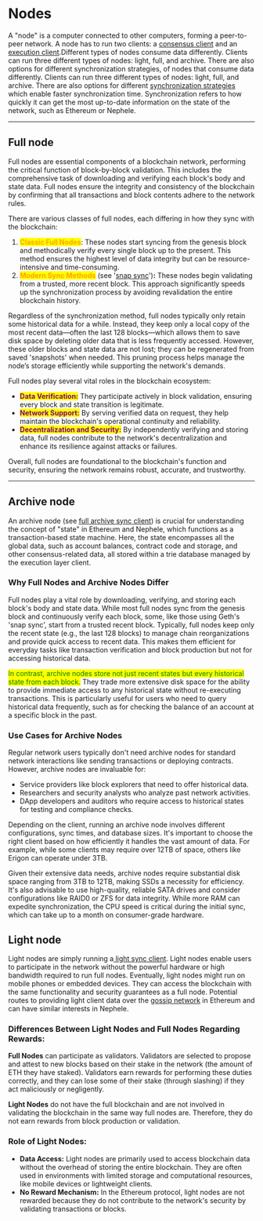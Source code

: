 # Nodes

A "node" is a computer connected to other computers, forming a peer-to-peer network. A node has to run two clients: a [consensus client](nodes-and-clients.md#consensus-clients) and an [execution client](nodes-and-clients.md#execution-clients).Different types of nodes consume data differently. Clients can run three different types of nodes: light, full, and archive. There are also options for different synchronization strategies, of nodes that consume data differently. Clients can run three different types of nodes: light, full, and archive. There are also options for different [synchronization strategies](nodes-and-clients.md) which enable faster synchronization time. Synchronization refers to how quickly it can get the most up-to-date information on the state of the network, such as Ethereum or Nephele.

***

## Full node <a href="#full-node" id="full-node"></a>

Full nodes are essential components of a blockchain network, performing the critical function of block-by-block validation. This includes the comprehensive task of downloading and verifying each block's body and state data. Full nodes ensure the integrity and consistency of the blockchain by confirming that all transactions and block contents adhere to the network rules.

There are various classes of full nodes, each differing in how they sync with the blockchain:

1. <mark style="color:orange;">**Classic Full Nodes**</mark>: These nodes start syncing from the genesis block and methodically verify every single block up to the present. This method ensures the highest level of data integrity but can be resource-intensive and time-consuming.
2. <mark style="color:orange;">**Modern Sync Methods**</mark> (see '[snap sync](nodes-and-clients.md#full-snapshot)')**:** These nodes begin validating from a trusted, more recent block. This approach significantly speeds up the synchronization process by avoiding revalidation the entire blockchain history.

Regardless of the synchronization method, full nodes typically only retain some historical data for a while. Instead, they keep only a local copy of the most recent data—often the last 128 blocks—which allows them to save disk space by deleting older data that is less frequently accessed. However, these older blocks and state data are not lost; they can be regenerated from saved 'snapshots' when needed. This pruning process helps manage the node’s storage efficiently while supporting the network's demands.

Full nodes play several vital roles in the blockchain ecosystem:

* <mark style="color:purple;">**Data Verification:**</mark> They participate actively in block validation, ensuring every block and state transition is legitimate.
* <mark style="color:purple;">**Network Support:**</mark> By serving verified data on request, they help maintain the blockchain's operational continuity and reliability.
* <mark style="color:purple;">**Decentralization and Security:**</mark> By independently verifying and storing data, full nodes contribute to the network's decentralization and enhance its resilience against attacks or failures.

Overall, full nodes are foundational to the blockchain's function and security, ensuring the network remains robust, accurate, and trustworthy.

***

## Archive node <a href="#archive-node" id="archive-node"></a>

An archive node (see [full archive sync client](nodes-and-clients.md#full-archive)) is crucial for understanding the concept of "state" in Ethereum and Nephele, which functions as a transaction-based state machine. Here, the state encompasses all the global data, such as account balances, contract code and storage, and other consensus-related data, all stored within a trie database managed by the execution layer client.

### **Why Full Nodes and Archive Nodes Differ**

Full nodes play a vital role by downloading, verifying, and storing each block's body and state data. While most full nodes sync from the genesis block and continuously verify each block, some, like those using Geth's 'snap sync', start from a trusted recent block. Typically, full nodes keep only the recent state (e.g., the last 128 blocks) to manage chain reorganizations and provide quick access to recent data. This makes them efficient for everyday tasks like transaction verification and block production but not for accessing historical data.

<mark style="color:green;">In contrast, archive nodes store not just recent states but every historical state from each block.</mark> They trade more extensive disk space for the ability to provide immediate access to any historical state without re-executing transactions. This is particularly useful for users who need to query historical data frequently, such as for checking the balance of an account at a specific block in the past.

### **Use Cases for Archive Nodes**

Regular network users typically don't need archive nodes for standard network interactions like sending transactions or deploying contracts. However, archive nodes are invaluable for:

* Service providers like block explorers that need to offer historical data.
* Researchers and security analysts who analyze past network activities.
* DApp developers and auditors who require access to historical states for testing and compliance checks.

Depending on the client, running an archive node involves different configurations, sync times, and database sizes. It's important to choose the right client based on how efficiently it handles the vast amount of data. For example, while some clients may require over 12TB of space, others like Erigon can operate under 3TB.

Given their extensive data needs, archive nodes require substantial disk space ranging from 3TB to 12TB, making SSDs a necessity for efficiency. It's also advisable to use high-quality, reliable SATA drives and consider configurations like RAID0 or ZFS for data integrity. While more RAM can expedite synchronization, the CPU speed is critical during the initial sync, which can take up to a month on consumer-grade hardware.

## Light node <a href="#light-node" id="light-node"></a>

Light nodes are simply running a[ light sync client](nodes-and-clients.md#light). Light nodes enable users to participate in the network without the powerful hardware or high bandwidth required to run full nodes. Eventually, light nodes might run on mobile phones or embedded devices. They can access the blockchain with the same functionality and security guarantees as a full node. Potential routes to providing light client data over the [gossip network](https://www.ethportal.net/) in Ethereum and can have similar interests in Nephele.

### **Differences Between Light Nodes and Full Nodes Regarding Rewards:**

**Full Nodes** can participate as validators. Validators are selected to propose and attest to new blocks based on their stake in the network (the amount of ETH they have staked). Validators earn rewards for performing these duties correctly, and they can lose some of their stake (through slashing) if they act maliciously or negligently.

**Light Nodes** do not have the full blockchain and are not involved in validating the blockchain in the same way full nodes are. Therefore, they do not earn rewards from block production or validation.

### **Role of Light Nodes:**

* **Data Access:** Light nodes are primarily used to access blockchain data without the overhead of storing the entire blockchain. They are often used in environments with limited storage and computational resources, like mobile devices or lightweight clients.
* **No Reward Mechanism:** In the Ethereum protocol, light nodes are not rewarded because they do not contribute to the network's security by validating transactions or blocks.

